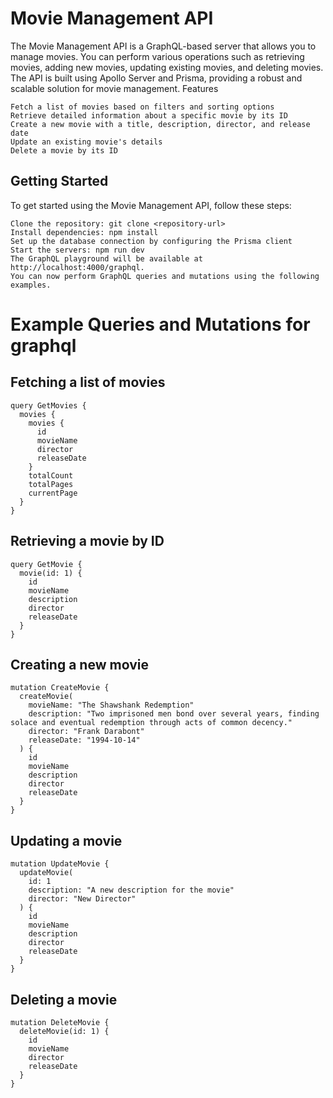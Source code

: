 # Movie Management API

The Movie Management API is a GraphQL-based server that allows you to manage movies. You can perform various operations such as retrieving movies, adding new movies, updating existing movies, and deleting movies. The API is built using Apollo Server and Prisma, providing a robust and scalable solution for movie management.
Features

    Fetch a list of movies based on filters and sorting options
    Retrieve detailed information about a specific movie by its ID
    Create a new movie with a title, description, director, and release date
    Update an existing movie's details
    Delete a movie by its ID

## Getting Started

To get started using the Movie Management API, follow these steps:

    Clone the repository: git clone <repository-url>
    Install dependencies: npm install
    Set up the database connection by configuring the Prisma client 
    Start the servers: npm run dev
    The GraphQL playground will be available at http://localhost:4000/graphql.
    You can now perform GraphQL queries and mutations using the following examples.

# Example Queries and Mutations for graphql

## Fetching a list of movies
```
query GetMovies {
  movies {
    movies {
      id
      movieName
      director
      releaseDate
    }
    totalCount
    totalPages
    currentPage
  }
}
```
## Retrieving a movie by ID
```
query GetMovie {
  movie(id: 1) {
    id
    movieName
    description
    director
    releaseDate
  }
}
```
## Creating a new movie
```
mutation CreateMovie {
  createMovie(
    movieName: "The Shawshank Redemption"
    description: "Two imprisoned men bond over several years, finding solace and eventual redemption through acts of common decency."
    director: "Frank Darabont"
    releaseDate: "1994-10-14"
  ) {
    id
    movieName
    description
    director
    releaseDate
  }
}
```
## Updating a movie
```
mutation UpdateMovie {
  updateMovie(
    id: 1
    description: "A new description for the movie"
    director: "New Director"
  ) {
    id
    movieName
    description
    director
    releaseDate
  }
}
```
## Deleting a movie
```
mutation DeleteMovie {
  deleteMovie(id: 1) {
    id
    movieName
    director
    releaseDate
  }
}
```
